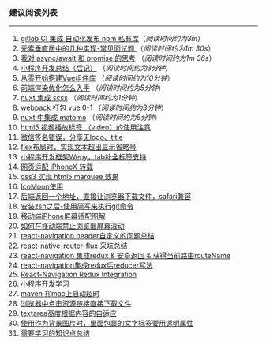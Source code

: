 
### 建议阅读列表
---
1. [gitlab CI 集成 自动化发布 npm 私有库](https://github.com/wuweijia/wuweijia.github.io/issues/54)（*阅读时间约为3m*）
2. [元素垂直居中的几种实现-常见面试题 ](https://github.com/wuweijia/wuweijia.github.io/issues/52) （*阅读时间约为1m 30s*）
3. [我对 async/await 和 promise 的思考](https://github.com/wuweijia/wuweijia.github.io/issues/51) （*阅读时间约为1m 36s*）
4. [小程序开发总结（后记）](https://github.com/wuweijia/wuweijia.github.io/issues/49) （*阅读时间约为3分钟*）
5. [从零开始搭建Vue组件库](https://github.com/wuweijia/wuweijia.github.io/issues/48) （*阅读时间约为10分钟*）
6. [前端渲染优化怎么入手](https://github.com/wuweijia/wuweijia.github.io/issues/44) （*阅读时间约为5分钟*）
7. [nuxt 集成 scss](https://github.com/wuweijia/wuweijia.github.io/issues/42) （*阅读时间约为1分钟*）
8. [webpack 打包 vue 0-1](https://github.com/wuweijia/wuweijia.github.io/issues/37) （*阅读时间约为3分钟*）
9. [nuxt 中集成 matomo](https://github.com/wuweijia/nuxt-matomo) （*阅读时间约为5分钟*）
10. [html5 视频播放标签 （video）的使用注意](https://github.com/wuweijia/wuweijia.github.io/issues/35)
11. [微信签名错误，分享无logo、title](https://github.com/wuweijia/wuweijia.github.io/issues/34)
12. [flex布局时，实现文本超出显示省略号](https://github.com/wuweijia/wuweijia.github.io/issues/30)
13. [小程序开发框架Wepy，tab补全标签支持](https://github.com/wuweijia/wuweijia.github.io/issues/29)
14. [网页适配 iPhoneX 转载](https://github.com/wuweijia/wuweijia.github.io/issues/26)
15. [css3 实现 html5 marquee 效果](https://github.com/wuweijia/wuweijia.github.io/issues/25)
16. [IcoMoon使用](https://github.com/wuweijia/wuweijia.github.io/issues/24)
17. [后端返回一个地址，直接让浏览器下载文件，safari兼容](https://github.com/wuweijia/wuweijia.github.io/issues/23)
18. [安装zsh之后-使用简写来执行git命令](https://github.com/wuweijia/wuweijia.github.io/issues/22)
19. [移动端iPhone屏幕适配图解](https://github.com/wuweijia/wuweijia.github.io/issues/21)
20. [如何在移动端禁止浏览器屏幕滚动](https://github.com/wuweijia/wuweijia.github.io/issues/20)
21. [react-navigation header自定义的问题总结](https://github.com/wuweijia/wuweijia.github.io/issues/19)
22. [react-native-router-flux 采坑总结](https://github.com/wuweijia/wuweijia.github.io/issues/18)
23. [react-navigation 集成redux & 安卓返回 & 获得当前路由routeName](https://github.com/wuweijia/wuweijia.github.io/issues/17)
24. [react-navigation集成redux后reducer写法](https://github.com/wuweijia/wuweijia.github.io/issues/15)
25. [React-Navigation Redux Integration](https://github.com/wuweijia/wuweijia.github.io/issues/14)
26. [小程序开发学习](https://github.com/wuweijia/wuweijia.github.io/issues/12)
27. [maven 在mac上启动超时](https://github.com/wuweijia/wuweijia.github.io/issues/8)
28. [浏览器中点击资源链接直接下载文件](https://github.com/wuweijia/wuweijia.github.io/issues/7)
29. [textarea高度根据内容的自适应](https://github.com/wuweijia/wuweijia.github.io/issues/4)
30. [使用<Image>作为背景图片时，里面包裹的文字标签要用透明属性](https://github.com/wuweijia/wuweijia.github.io/issues/3)
31. [需要学习的知识点总结](https://github.com/wuweijia/wuweijia.github.io/issues/2)
